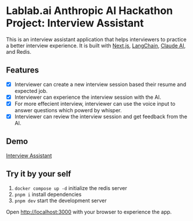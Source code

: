 # Lablab.ai Anthropic AI Hackathon Project: Interview Assistant

This is an interview assistant application that helps interviewers to practice a better interview experience. It is built with [Next.js](https://nextjs.org/), [LangChain](https://js.langchain.com/docs/), [Claude AI](https://console.anthropic.com/docs), and Redis.

## Features

- [x] Interviewer can create a new interview session based their resume and expected job.
- [x] Interviewer can experience the interview session with the AI.
- [x] For more effecient interview, interviewer can use the voice input to answer questions which powerd by whisper.
- [x] Interviewer can review the interview session and get feedback from the AI.

## Demo

[Interview Assistant](https://interview-assistant-akiq2016.vercel.app/)

## Try it by your self

1. `docker compose up -d` initialize the redis server
2. `pnpm i` install dependencies
3. `pnpm dev` start the development server

Open [http://localhost:3000](http://localhost:3000) with your browser to experience the app.
